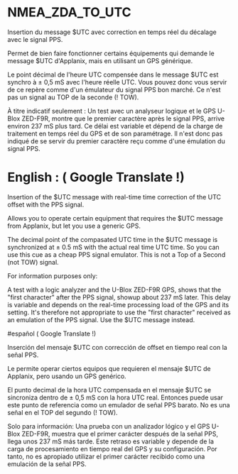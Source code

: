 # NMEA_ZDA_TO_UTC
Insertion du message $UTC avec correction en temps réel du décalage avec le signal PPS.

Permet de bien faire fonctionner certains équipements qui demande le message $UTC d'Applanix, mais en utilisant un GPS générique.

Le point décimal de l'heure UTC compensée dans le message $UTC est synchro à ± 0,5 mS avec l'heure réelle UTC.
Vous pouvez donc vous servir de ce repère comme d'un émulateur du signal PPS bon marché. Ce n'est pas un signal au TOP de la seconde (! TOW).

À titre indicatif seulement :
Un test avec un analyseur logique et le GPS U-Blox ZED-F9R, montre que le premier caractère après le signal PPS, arrive environ 237 mS plus tard.
Ce délai est variable et dépend de la charge de traitement en temps réel du GPS et de son paramétrage.
Il n'est donc pas indiqué de se servir du premier caractère reçu comme d'une émulation du signal PPS.

# English : ( Google Translate !)

Insertion of the $UTC message with real-time time correction of the UTC offset with the PPS signal. 

Allows you to operate certain equipment that requires the $UTC message from Applanix, but let you use a generic GPS. 

The decimal point of the compasated UTC time in the $UTC message is synchronized at ± 0.5 mS with the actual real time UTC time. 
So you can use this cue as a cheap PPS signal emulator. This is not a Top of a Second (not TOW) signal. 

For information purposes only: 

A test with a logic analyzer and the U-Blox ZED-F9R GPS, shows that the "first character" after the PPS signal, showup about 237 mS later. 
This delay is variable and depends on the real-time processing load of the GPS and its setting. 
It's therefore not appropriate to use the "first character" received as an emulation of the PPS signal. Use the $UTC message instead.

#español ( Google Translate !)

Inserción del mensaje $UTC con corrección de offset en tiempo real con la señal PPS.

Le permite operar ciertos equipos que requieren el mensaje $UTC de Applanix, pero usando un GPS genérico.

El punto decimal de la hora UTC compensada en el mensaje $UTC se sincroniza dentro de ± 0,5 mS con la hora UTC real.
Entonces puede usar este punto de referencia como un emulador de señal PPS barato. No es una señal en el TOP del segundo (! TOW).

Solo para información:
Una prueba con un analizador lógico y el GPS U-Blox ZED-F9R, muestra que el primer carácter después de la señal PPS, llega unos 237 mS más tarde.
Este retraso es variable y depende de la carga de procesamiento en tiempo real del GPS y su configuración.
Por tanto, no es apropiado utilizar el primer carácter recibido como una emulación de la señal PPS.